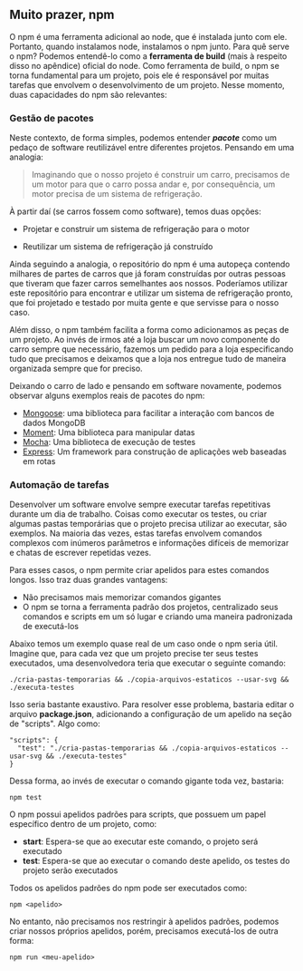## Muito prazer, npm

O npm é uma ferramenta adicional ao node, que é instalada junto com ele. Portanto, quando instalamos node, instalamos o npm junto. Para quê serve o npm? Podemos entendê-lo como a **ferramenta de build** \(mais à respeito disso no apêndice\) oficial do node. Como ferramenta de build, o npm se torna fundamental para um projeto, pois ele é responsável por muitas tarefas que envolvem o desenvolvimento de um projeto. Nesse momento, duas capacidades do npm são relevantes:

### Gestão de pacotes

Neste contexto, de forma simples, podemos entender _**pacote**_ como um pedaço de software reutilizável entre diferentes projetos. Pensando em uma analogia:

> Imaginando que o nosso projeto é construir um carro, precisamos de um motor para que o carro possa andar e, por consequência, um motor precisa de um sistema de refrigeração.

À partir daí \(se carros fossem como software\), temos duas opções:

* Projetar e construir um sistema de refrigeração para o motor

* Reutilizar um sistema de refrigeração já construído

Ainda seguindo a analogia, o repositório do npm é uma autopeça contendo milhares de partes de carros que já foram construídas por outras pessoas que tiveram que fazer carros semelhantes aos nossos. Poderíamos utilizar este repositório para encontrar e utilizar um sistema de refrigeração pronto, que foi projetado e testado por muita gente e que servisse para o nosso caso.

Além disso, o npm também facilita a forma como adicionamos as peças de um projeto. Ao invés de irmos até a loja buscar um novo componente do carro sempre que necessário, fazemos um pedido para a loja especificando tudo que precisamos e deixamos que a loja nos entregue tudo de maneira organizada sempre que for preciso.

Deixando o carro de lado e pensando em software novamente, podemos observar alguns exemplos reais de pacotes do npm:

* [Mongoose](https://www.npmjs.com/package/mongoose): uma biblioteca para facilitar a interação com bancos de dados MongoDB 
* [Moment](https://www.npmjs.com/package/moment): Uma biblioteca para manipular datas
* [Mocha](https://www.npmjs.com/package/mocha): Uma biblioteca de execução de testes
* [Express](https://www.npmjs.com/package/express): Um framework para construção de aplicações web baseadas em rotas

### Automação de tarefas

Desenvolver um software envolve sempre executar tarefas repetitivas durante um dia de trabalho. Coisas como executar os testes, ou criar algumas pastas temporárias que o projeto precisa utilizar ao executar, são exemplos. Na maioria das vezes, estas tarefas envolvem comandos complexos com inúmeros parâmetros e informações difíceis de memorizar e chatas de escrever repetidas vezes.

Para esses casos, o npm permite criar apelidos para estes comandos longos. Isso traz duas grandes vantagens:

* Não precisamos mais memorizar comandos gigantes
* O npm se torna a ferramenta padrão dos projetos, centralizado seus comandos e scripts em um só lugar e criando uma maneira padronizada de executá-los

Abaixo temos um exemplo quase real de um caso onde o npm seria útil. Imagine que, para cada vez que um projeto precise ter seus testes executados, uma desenvolvedora teria que executar o seguinte comando:

```
./cria-pastas-temporarias && ./copia-arquivos-estaticos --usar-svg && ./executa-testes
```

Isso seria bastante exaustivo. Para resolver esse problema, bastaria editar o arquivo **package.json**, adicionando a configuração de um apelido na seção de "scripts". Algo como:

```
"scripts": {
  "test": "./cria-pastas-temporarias && ./copia-arquivos-estaticos --usar-svg && ./executa-testes"
}
```

Dessa forma, ao invés de executar o comando gigante toda vez, bastaria:

```
npm test
```

O npm possui apelidos padrões para scripts, que possuem um papel específico dentro de um projeto, como:

* **start**: Espera-se que ao executar este comando, o projeto será executado
* **test**: Espera-se que ao executar o comando deste apelido, os testes do projeto serão executados

Todos os apelidos padrões do npm pode ser executados como:

```
npm <apelido>
```

No entanto, não precisamos nos restringir à apelidos padrões, podemos criar nossos próprios apelidos, porém, precisamos executá-los de outra forma:

```
npm run <meu-apelido>
```



